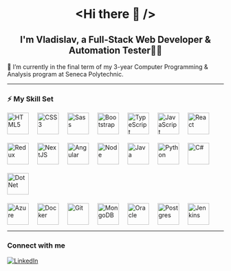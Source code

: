 

<!--
**vyatsenk0/vyatsenk0** is a ✨ _special_ ✨ repository because its `README.md` (this file) appears on your GitHub profile.
-->

<h1 align="center">&lt;Hi there 👋 /&gt;</h1>
<h2 align="center">I'm Vladislav, a Full-Stack Web Developer & Automation Tester👨‍💻</h2>
🔭 I’m currently in the final term of my 3-year Computer Programming & Analysis program at Seneca Polytechnic.

<hr>

<h3>⚡ My Skill Set </h3> 

<div style="display: flex; align-items: center; gap: 20px; flex-wrap: wrap;">
  <img src="https://upload.wikimedia.org/wikipedia/commons/thumb/6/61/HTML5_logo_and_wordmark.svg/195px-HTML5_logo_and_wordmark.svg.png" alt="HTML5" height="50" />
  <img src="https://profilinator.rishav.dev/skills-assets/css3-original-wordmark.svg" alt="CSS3" height="50" />
  <img src="https://profilinator.rishav.dev/skills-assets/sass-original.svg" alt="Sass" height="50" />
  <img src="https://profilinator.rishav.dev/skills-assets/bootstrap-plain.svg" alt="Bootstrap" height="50" />
  <img src="https://profilinator.rishav.dev/skills-assets/typescript-original.svg" alt="TypeScript" height="50" />
  <img src="https://profilinator.rishav.dev/skills-assets/javascript-original.svg" alt="JavaScript" height="50" />
  <img src="https://profilinator.rishav.dev/skills-assets/react-original-wordmark.svg" alt="React" height="50" />
  <img src="https://profilinator.rishav.dev/skills-assets/redux-original.svg" alt="Redux" height="50" />
  <img src="https://profilinator.rishav.dev/skills-assets/nextjs.png" alt="NextJS" height="50" />
  <img src="https://profilinator.rishav.dev/skills-assets/angularjs-original.svg" alt="Angular" height="50" />
  <img src="https://profilinator.rishav.dev/skills-assets/nodejs-original-wordmark.svg" alt="Node" height="50" />
<!--   <img src="https://profilinator.rishav.dev/skills-assets/express-original-wordmark.svg" alt="Express" height="50" /> -->
  <img src="https://profilinator.rishav.dev/skills-assets/java-original-wordmark.svg" alt="Java" height="50" />
  <img src="https://profilinator.rishav.dev/skills-assets/python-original.svg" alt="Python" height="50" />
  <img src="https://profilinator.rishav.dev/skills-assets/csharp-original.svg" alt="C#" height="50" />
  <img src="https://profilinator.rishav.dev/skills-assets/dot-net-original-wordmark.svg" alt="DotNet" height="50" />
</div>


  
 

<div style="display: flex; align-items: center; gap: 20px; margin-top: 20px;">
  <img src="https://profilinator.rishav.dev/skills-assets/microsoft_azure-icon.svg" alt="Azure" height="50" />
  <img src="https://profilinator.rishav.dev/skills-assets/docker-original-wordmark.svg" alt="Docker" height="50" />
  <img src="https://profilinator.rishav.dev/skills-assets/git-scm-icon.svg" alt="Git" height="50" />
  <img src="https://profilinator.rishav.dev/skills-assets/mongodb-original-wordmark.svg" alt="MongoDB" height="50" />
  <img src="https://profilinator.rishav.dev/skills-assets/oracle-original.svg" alt="Oracle" height="50" />
  <img src="https://profilinator.rishav.dev/skills-assets/postgresql-original-wordmark.svg" alt="Postgres" height="50" />
  <img src="https://profilinator.rishav.dev/skills-assets/jenkins-icon.svg" alt="Jenkins" height="50" />
</div>
    
  
<hr>



<h3> Connect with me </h3> 
<a href="https://www.linkedin.com/in/vladislav-yatsenko/" target="_blank">
  <img src="https://img.shields.io/badge/linkedin-%231E77B5.svg?&style=for-the-badge&logo=linkedin&logoColor=white" alt="LinkedIn">
</a>

<!-- Github Stats -->





